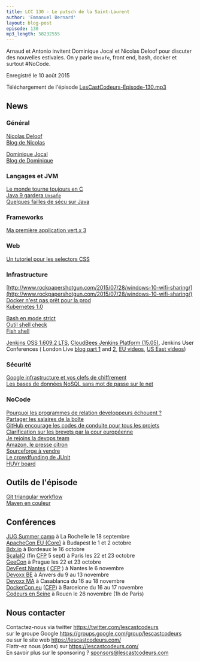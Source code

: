 ```yaml
---
title: LCC 130 - Le putsch de la Saint-Laurent
author: 'Emmanuel Bernard'
layout: blog-post
episode: 130
mp3_length: 58232555
---
```

Arnaud et Antonio invitent Dominique Jocal et Nicolas Deloof pour discuter des nouvelles estivales.
On y parle `Unsafe`, front end, bash, docker et surtout #NoCode.

Enregistré le 10 août 2015

Téléchargement de l'épisode [LesCastCodeurs-Episode-130.mp3](http://traffic.libsyn.com/lescastcodeurs/LesCastCodeurs-Episode-130.mp3)

##  News

### Général

[Nicolas Deloof](https://twitter.com/ndeloof)  
[Blog de Nicolas](http://blog.loof.fr)  

[Dominique Jocal](https://twitter.com/djocal)  
[Blog de Dominique](http://journaldudoj.blogspot.fr)  

###  Langages et JVM

[Le monde tourne toujours en C](http://www.toptal.com/c/after-all-these-years-the-world-is-still-powered-by-c-programming#trust-only-devoted-devs-now)  
[Java 9 gardera `Unsafe`](https://adtmag.com/blogs/watersworks/2015/08/java-9-hack.aspx)  
[Quelques failles de sécu sur Java](http://www.javaworld.com/article/2948466/java-security/oracle-fixes-zeroday-java-flaw-and-over-190-other-vulnerabilities.html#tk.rss_all)  

### Frameworks

[Ma première application vert.x 3](http://vertx.io/blog/my-first-vert-x-3-application/index.html)  

### Web

[Un tutoriel pour les selectors CSS](http://flukeout.github.io)  

### Infrastructure

[http://www.rockpapershotgun.com/2015/07/28/windows-10-wifi-sharing/](http://www.rockpapershotgun.com/2015/07/28/windows-10-wifi-sharing/)  
[Docker n'est pas prêt pour la prod](http://sirupsen.com/production-docker/)  
[Kubernetes 1.0](http://www.zdnet.com/article/google-releases-kubernetes-1-0/)  

[Bash en mode strict](http://redsymbol.net/articles/unofficial-bash-strict-mode/)  
[Outil shell check](http://www.shellcheck.net)  
[Fish shell](http://fishshell.com)  

[Jenkins OSS 1.609.2 LTS](http://jenkins-ci.org/changelog-stable), [CloudBees Jenkins Platform (15.05)](http://blog.cloudbees.com/2015/06/cloudbees-jenkins-platform-accelerating.html), Jenkins User Conferences ( London Live [blog part 1](http://workingwithdevs.com/liveblog-jenkins-conference-2015-1/) and [2](http://workingwithdevs.com/liveblog-jenkins-conference-2015-2/), [EU videos](https://www.cloudbees.com/jenkins/juc-2015/europe), [US East videos](https://www.cloudbees.com/jenkins/juc-2015/us-east))

### Sécurité

[Google infrastructure et vos clefs de chiffrement](http://googlecloudplatform.blogspot.fr/2015/07/Bring-Your-Own-Encryption-Keys-to-Google-Cloud-Platform.html?m=1)  
[Les bases de données NoSQL sans mot de passe sur le net](https://blog.shodan.io/its-the-data-stupid/)   

### NoCode

[Pourquoi les programmes de relation développeurs échouent ?](http://www.mikestowe.com/2014/03/why-developer-relations-programs-fail.php)  
[Partager les salaires de la boîte](http://insights.dice.com/2015/07/21/when-google-staffers-revealed-their-salaries/?CMPID=AF_SD_UP_JS_AV_OG_DNA_)  
[GitHub encourage les codes de conduite pour tous les projets](https://github.com/blog/2039-adopting-the-open-code-of-conduct)  
[Clarification sur les brevets par la cour européenne](http://www.lesechos.fr/journal20150721/lec2_high_tech_et_medias/021216435994-brevets-la-cour-de-justice-europeenne-clarifie-les-regles-1138544.php#xtor=RSS-38)  
[Je rejoins la devops team](http://caseywest.com/the-mission-of-a-devops-team/)  
[Amazon, le presse citron](https://www.reddit.com/r/Seattle/comments/3ce0s8/dear_amazon_interns_some_advice_from_an_old_man/)   
[Sourceforge à vendre](http://www.theregister.co.uk/2015/07/28/dice_to_unload_slashdot_and_sourceforge?mt=1439200549730)  
[Le crowdfunding de JUnit](http://junit.org/junit-lambda)  
[HUVr board](http://huvrtech.com)  

## Outils de l'épisode

[Git triangular workflow](https://github.com/blog/2042-git-2-5-including-multiple-worktrees-and-triangular-workflows)  
[Maven en couleur](https://emmanuelbernard.com/blog/2015/07/27/maven-color/)   

## Conférences

[JUG Summer camp](http://www.jugsummercamp.org/edition/6) à La Rochelle le 18 septembre  
[ApacheCon EU (Core)](http://events.linuxfoundation.org/events/apachecon-core-europe) à Budapest le 1 et 2 octobre  
[Bdx.io](http://www.bdx.io/#/home) à Bordeaux le 16 octobre  
[ScalaIO](http://scala.io) (fin [CFP](http://cfp.scala.io) 5 sept) à Paris les 22 et 23 octobre  
[GeeCon](http://www.geecon.org) à Prague les 22 et 23 octobre  
[DevFest Nantes](https://devfest.gdgnantes.com) ( [CFP](http://cfp2015.gdgnantes.com/#/login) ) à Nantes le 6 novembre  
[Devoxx BE](http://www.devoxx.be) à Anvers du 9 au 13 novembre  
[Devoxx MA](http://devoxx.ma/fr/) à Casablanca du 16 au 18 novembre  
[DockerCon.eu](http://europe-2015.dockercon.com) ([CFP](https://docs.google.com/a/cloudbees.com/forms/d/1NvMe1rH4GQlIOEMu9T8vT0_WYx92XyV-41fTm-B2WpQ/viewform)) à Barcelone du 16 au 17 novembre  
[Codeurs en Seine](http://www.codeursenseine.com/2015/) à Rouen le 26 novembre (1h de Paris)  

## Nous contacter

Contactez-nous via twitter <https://twitter.com/lescastcodeurs>  
sur le groupe Google <https://groups.google.com/group/lescastcodeurs>  
ou sur le site web <https://lescastcodeurs.com/>  
Flattr-ez nous (dons) sur <https://lescastcodeurs.com/>  
En savoir plus sur le sponsoring ? [sponsors@lescastcodeurs.com](mailto:sponsors@lescastcodeurs.com)  
